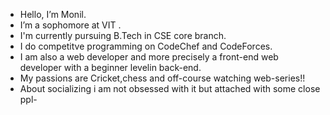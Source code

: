 - Hello, I’m Monil.
- I’m a sophomore at VIT .
- I'm currently pursuing B.Tech in CSE core branch.
- I do competitve programming on CodeChef and CodeForces.
- I am also a web developer and more precisely a front-end web developer with a beginner levelin back-end.
- My passions are Cricket,chess and off-course watching web-series!!
- About socializing i am not obsessed with it but attached with some close ppl-


<!---
Monil-007/Monil-007 is a ✨ special ✨ repository because its `README.md` (this file) appears on your GitHub profile.
You can click the Preview link to take a look at your changes.
--->
